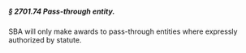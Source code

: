 ##### § 2701.74 Pass-through entity. #####

SBA will only make awards to pass-through entities where expressly authorized by statute.